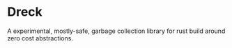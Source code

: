 
# Dreck
A experimental, mostly-safe, garbage collection library for rust build around zero cost abstractions.

